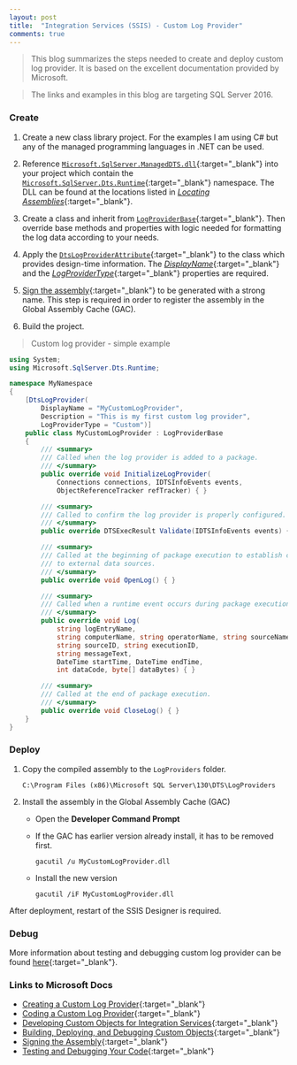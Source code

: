 ```yaml
---
layout: post
title:  "Integration Services (SSIS) - Custom Log Provider"
comments: true
---
```


> This blog summarizes the steps needed to create and deploy custom log provider. It is based on the excellent documentation provided by Microsoft.

> The links and examples in this blog are targeting SQL Server 2016.

### Create
1. Create a new class library project. For the examples I am using C# but any of the managed programming languages in .NET can be used. 
   
2. Reference [`Microsoft.SqlServer.ManagedDTS.dll`][3]{:target="_blank"} into your project which contain the [`Microsoft.SqlServer.Dts.Runtime`][4]{:target="_blank"} namespace. The DLL can be found at the locations listed in [*Locating Assemblies*][5]{:target="_blank"}.

3. Create a class and inherit from [`LogProviderBase`][6]{:target="_blank"}. Then override base methods and properties with logic needed for formatting the log data according to your needs.

4. Apply the [`DtsLogProviderAttribute`][7]{:target="_blank"} to the class which provides design-time information. The [*DisplayName*][8]{:target="_blank"} and the [*LogProviderType*][9]{:target="_blank"} properties are required.

5. [Sign the assembly][10]{:target="_blank"} to be generated with a strong name. This step is required in order to register the assembly in the Global Assembly Cache (GAC).

6. Build the project.
  
> Custom log provider - simple example

``` csharp
using System;
using Microsoft.SqlServer.Dts.Runtime;

namespace MyNamespace
{
    [DtsLogProvider(
        DisplayName = "MyCustomLogProvider",
        Description = "This is my first custom log provider",
        LogProviderType = "Custom")]
    public class MyCustomLogProvider : LogProviderBase
    {
        /// <summary>
        /// Called when the log provider is added to a package.
        /// </summary>
        public override void InitializeLogProvider(
            Connections connections, IDTSInfoEvents events, 
            ObjectReferenceTracker refTracker) { }

        /// <summary>
        /// Called to confirm the log provider is properly configured.
        /// </summary>
        public override DTSExecResult Validate(IDTSInfoEvents events) { }

        /// <summary>
        /// Called at the beginning of package execution to establish connections 
        /// to external data sources.
        /// </summary>
        public override void OpenLog() { }

        /// <summary>
        /// Called when a runtime event occurs during package execution.
        /// </summary>
        public override void Log(
            string logEntryName, 
            string computerName, string operatorName, string sourceName, 
            string sourceID, string executionID, 
            string messageText, 
            DateTime startTime, DateTime endTime, 
            int dataCode, byte[] dataBytes) { }

        /// <summary>
        /// Called at the end of package execution.
        /// </summary>
        public override void CloseLog() { }
    }
}
```

### Deploy

1. Copy the compiled assembly to the `LogProviders`  folder.

    `C:\Program Files (x86)\Microsoft SQL Server\130\DTS\LogProviders`

2. Install the assembly in the Global Assembly Cache (GAC)
    * Open the **Developer Command Prompt**
    * If the GAC has earlier version already install, it has to be removed first.
     
        `gacutil /u MyCustomLogProvider.dll`

    * Install the new version
        
        `gacutil /iF MyCustomLogProvider.dll`
    
After deployment, restart of the SSIS Designer is required. 
   

### Debug

More information about testing and debugging custom log provider can be found [here][14]{:target="_blank"}.

### Links to Microsoft Docs
- [Creating a Custom Log Provider][2]{:target="_blank"}
- [Coding a Custom Log Provider][13]{:target="_blank"}
- [Developing Custom Objects for Integration Services][11]{:target="_blank"}
- [Building, Deploying, and Debugging Custom Objects][12]{:target="_blank"}
- [Signing the Assembly][10]{:target="_blank"}
- [Testing and Debugging Your Code][14]{:target="_blank"}
  
<!-- Links -->
[2]: https://docs.microsoft.com/en-us/sql/integration-services/extending-packages-custom-objects/log-provider/creating-a-custom-log-provider?view=sql-server-2016
[3]: https://docs.microsoft.com/en-us/sql/integration-services/integration-services-programming-overview?view=sql-server-2016#commonly-used-assemblies
[4]: https://docs.microsoft.com/en-us/dotnet/api/microsoft.sqlserver.dts.runtime?view=sqlserver-2016
[5]: https://docs.microsoft.com/en-us/sql/integration-services/integration-services-programming-overview?view=sql-server-2016#locating-assemblies
[6]: https://docs.microsoft.com/en-us/dotnet/api/microsoft.sqlserver.dts.runtime.logproviderbase?view=sqlserver-2016
[7]: https://docs.microsoft.com/en-us/dotnet/api/microsoft.sqlserver.dts.runtime.dtslogproviderattribute?view=sqlserver-2016
[8]: https://docs.microsoft.com/en-us/dotnet/api/microsoft.sqlserver.dts.runtime.localization.dtslocalizableattribute.displayname?view=sqlserver-2016
[9]: https://docs.microsoft.com/en-us/dotnet/api/microsoft.sqlserver.dts.runtime.dtslogproviderattribute.logprovidertype?view=sqlserver-2016
[10]: https://docs.microsoft.com/en-us/sql/integration-services/extending-packages-custom-objects/building-deploying-and-debugging-custom-objects?view=sql-server-2016#signing
[11]: https://docs.microsoft.com/en-us/sql/integration-services/extending-packages-custom-objects/developing-custom-objects-for-integration-services?view=sql-server-2016
[12]: https://docs.microsoft.com/en-us/sql/integration-services/extending-packages-custom-objects/building-deploying-and-debugging-custom-objects?view=sql-server-2016
[13]: https://docs.microsoft.com/en-us/sql/integration-services/extending-packages-custom-objects/log-provider/coding-a-custom-log-provider?view=sql-server-2016
[14]: https://docs.microsoft.com/en-us/sql/integration-services/extending-packages-custom-objects/building-deploying-and-debugging-custom-objects?view=sql-server-2016#testing
